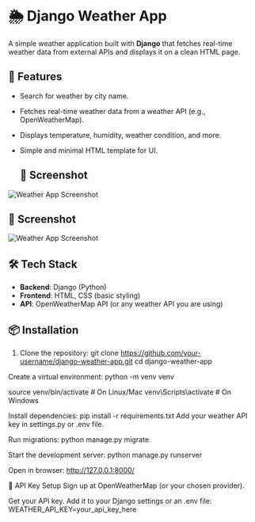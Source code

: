 # 🌦️ Django Weather App

A simple weather application built with **Django** that fetches real-time weather data from external APIs and displays it on a clean HTML page.

## 🚀 Features
- Search for weather by city name.
- Fetches real-time weather data from a weather API (e.g., OpenWeatherMap).
- Displays temperature, humidity, weather condition, and more.
- Simple and minimal HTML template for UI.

  ## 📸 Screenshot

![Weather App Screenshot](/Screenshot(1).png)
## 📸 Screenshot

![Weather App Screenshot](assets/Screenshot(1).png)


## 🛠️ Tech Stack
- **Backend**: Django (Python)
- **Frontend**: HTML, CSS (basic styling)
- **API**: OpenWeatherMap API (or any weather API you are using)

## 📦 Installation

1. Clone the repository:
   git clone https://github.com/your-username/django-weather-app.git
   cd django-weather-app
   
Create a virtual environment:
python -m venv venv

source venv/bin/activate   # On Linux/Mac
venv\Scripts\activate      # On Windows

Install dependencies:
pip install -r requirements.txt
Add your weather API key in settings.py or .env file.

Run migrations:
python manage.py migrate

Start the development server:
python manage.py runserver

Open in browser:
http://127.0.0.1:8000/

🔑 API Key Setup
Sign up at OpenWeatherMap (or your chosen provider).

Get your API key.
Add it to your Django settings or an .env file:
WEATHER_API_KEY=your_api_key_here
